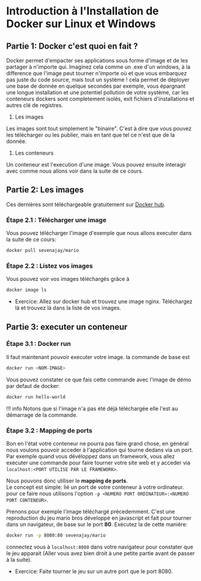 #  Introduction à l'Installation de Docker sur Linux et Windows

## Partie 1: Docker c'est quoi en fait ?

Docker permet d'empacter ses applications sous forme d'image et de les partager à n'importe qui. Imaginez cela comme un .exe d'un windows, à la difference que l'image peut tourner n'importe où et que vous embarquez pas juste du code source, mais tout un système ! cela permet de déployer une base de donnée en quelque secondes par exemple, vous épargnant une longue installation et une potentiel pollution de votre système, car les conteneurs dockers sont completement isolés, exit fichiers d'installations et autres clé de registres.

1. Les images

Les images sont tout simplement le "binaire". C'est à dire que vous pouvez les télécharger ou les publier, mais en tant que tel ce n'est que de la donnée.

1. Les conteneurs

Un conteneur est l'execution d'une image. Vous pouvez ensuite interagir avec comme nous allons voir dans la suite de ce cours.


## Partie 2: Les images

Ces dernières sont téléchargeable gratuitement sur [Docker hub](https://hub.docker.com/).  

### Étape 2.1 : Télécharger une image

Vous pouvez télécharger l'image d'exemple que nous allons executer dans la suite de ce cours:
```bash
docker pull sevenajay/mario
```

### Étape 2.2 : Listez vos images

Vous pouvez voir vos images téléchargés grâce à 
```bash
docker image ls
```

- Exercice: Allez sur docker hub et trouvez une image nginx. Téléchargez là et trouvez là dans la liste de vos images.

## Partie 3: executer un conteneur

### Étape 3.1 : Docker run

Il faut maintenant pouvoir executer votre image. la commande de base est
```bash
docker run <NOM-IMAGE>
```
Vous pouvez constater ce que fais cette commande avec l'image de démo par defaut de docker:
```bash
docker run hello-world
``` 
!!! info
    Notons que si l'image n'a pas été déjà téléchargée elle l'est au démarrage de la commande.

### Étape 3.2 : Mapping de ports

Bon en l'état votre conteneur ne pourra pas faire grand chose, en général nous voulons pouvoir acceder à l'application qui tourne dedans via un port. Par exemple quand vous dévéloppez dans un framework, vous allez executer une commande pour faire tourner votre site web et y acceder via `localhost:<PORT UTILISE PAR LE FRAMEWORK>`.  

Nous pouvons donc utiliser le **mapping de ports**.  
Le concept est simple: lié un port de votre conteneur à votre ordinateur. pour ce faire nous utilisons l'option `-p <NUMERO PORT ORDINATEUR>:<NUMERO PORT CONTENEUR>`.  

Prenons pour exemple l'image téléchargé précedemment. C'est une reproduction du jeu mario bros développé en javascript et fait pour tourner dans un navigateur, de base sur le port **80**. Exécutez la de cette manière:

```bash
docker run -p 8080:80 sevenajay/mario
```

connectez vous à `localhost:8080` dans votre navigateur pour constater que le jeu apparait (Aller vous avez bien droit à une petite partie avant de passer à la suite).

- Exercice: Faite tourner le jeu sur un autre port que le port 8080. 